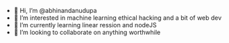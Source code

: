 - 👋 Hi, I’m @abhinandanudupa
- 👀 I’m interested in machine learning ethical hacking and a bit of web dev
- 🌱 I’m currently learning linear ression and nodeJS
- 💞️ I’m looking to collaborate on anything worthwhile 

<!---
abhinandanudupa/abhinandanudupa is a ✨ special ✨ repository because its `README.md` (this file) appears on your GitHub profile.
You can click the Preview link to take a look at your changes.
--->
